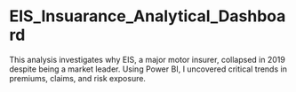 # EIS_Insuarance_Analytical_Dashboard
This analysis investigates why EIS, a major motor insurer, collapsed in 2019 despite being a market leader. Using Power BI, I uncovered critical trends in premiums, claims, and risk exposure.
